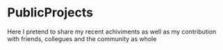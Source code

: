 # PublicProjects
Here I pretend to share my recent achiviments as well as my contribution with friends, collegues and the community as whole
